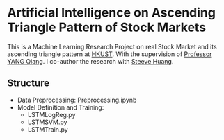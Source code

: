 # Artificial Intelligence on Ascending Triangle Pattern of Stock Markets
This is a Machine Learning Research Project on real Stock Market and its ascending triangle pattern at [HKUST](http://www.ust.hk/). With the supervision of [Professor YANG Qiang](http://www.cs.ust.hk/~qyang/). I co-author the research with [Steeve Huang](https://github.com/khuangaf).

## Structure
- Data Preprocessing: Preprocessing.ipynb
- Model Definition and Training:
    - LSTMLogReg.py
    - LSTMSVM.py
    - LSTMTrain.py
